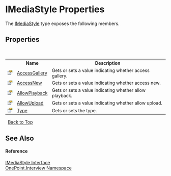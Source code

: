 # IMediaStyle Properties
 

The <a href="T_OnePoint_Interview_IMediaStyle">IMediaStyle</a> type exposes the following members.


## Properties
&nbsp;<table><tr><th></th><th>Name</th><th>Description</th></tr><tr><td>![Public property](media/pubproperty.gif "Public property")</td><td><a href="P_OnePoint_Interview_IMediaStyle_AccessGallery">AccessGallery</a></td><td>
Gets or sets a value indicating whether access gallery.</td></tr><tr><td>![Public property](media/pubproperty.gif "Public property")</td><td><a href="P_OnePoint_Interview_IMediaStyle_AccessNew">AccessNew</a></td><td>
Gets or sets a value indicating whether access new.</td></tr><tr><td>![Public property](media/pubproperty.gif "Public property")</td><td><a href="P_OnePoint_Interview_IMediaStyle_AllowPlayback">AllowPlayback</a></td><td>
Gets or sets a value indicating whether allow playback.</td></tr><tr><td>![Public property](media/pubproperty.gif "Public property")</td><td><a href="P_OnePoint_Interview_IMediaStyle_AllowUpload">AllowUpload</a></td><td>
Gets or sets a value indicating whether allow upload.</td></tr><tr><td>![Public property](media/pubproperty.gif "Public property")</td><td><a href="P_OnePoint_Interview_IMediaStyle_Type">Type</a></td><td>
Gets or sets the type.</td></tr></table>&nbsp;
<a href="#imediastyle-properties">Back to Top</a>

## See Also


#### Reference
<a href="T_OnePoint_Interview_IMediaStyle">IMediaStyle Interface</a><br /><a href="N_OnePoint_Interview">OnePoint.Interview Namespace</a><br />